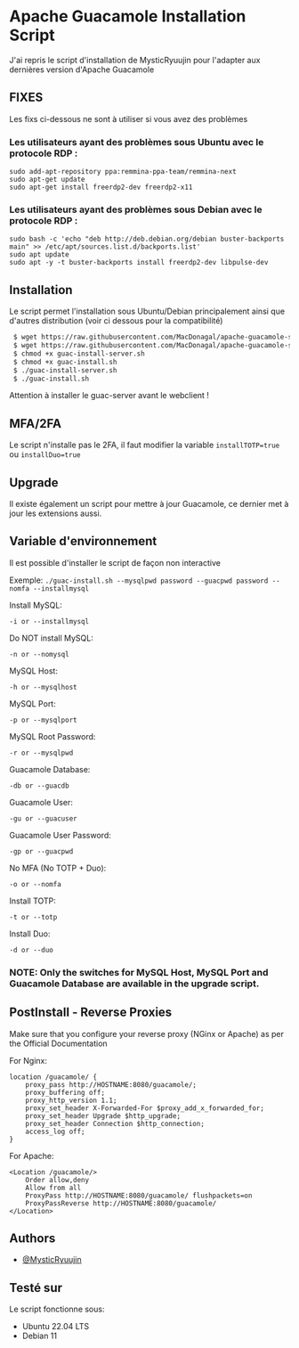
# Apache Guacamole Installation Script

J'ai repris le script d'installation de MysticRyuujin pour l'adapter aux dernières version d'Apache Guacamole



## FIXES

Les fixs ci-dessous ne sont à utiliser si vous avez des problèmes

### Les utilisateurs ayant des problèmes sous **Ubuntu** avec le protocole RDP :
```
sudo add-apt-repository ppa:remmina-ppa-team/remmina-next
sudo apt-get update
sudo apt-get install freerdp2-dev freerdp2-x11
```
### Les utilisateurs ayant des problèmes sous **Debian** avec le protocole RDP :
```
sudo bash -c 'echo "deb http://deb.debian.org/debian buster-backports main" >> /etc/apt/sources.list.d/backports.list'
sudo apt update
sudo apt -y -t buster-backports install freerdp2-dev libpulse-dev
```



## Installation

Le script permet l'installation sous Ubuntu/Debian principalement ainsi que d'autres distribution (voir ci dessous pour la compatibilité)

```bash
 $ wget https://raw.githubusercontent.com/MacDonagal/apache-guacamole-script/main/guac-install-server.sh
 $ wget https://raw.githubusercontent.com/MacDonagal/apache-guacamole-script/main/guac-install.sh
 $ chmod +x guac-install-server.sh
 $ chmod +x guac-install.sh
 $ ./guac-install-server.sh
 $ ./guac-install.sh
```
Attention à installer le guac-server avant le webclient !

## MFA/2FA
Le script n'installe pas le 2FA, il faut modifier la variable `installTOTP=true` ou `installDuo=true`

## Upgrade
Il existe également un script pour mettre à jour Guacamole, ce dernier met à jour les extensions aussi.
    
## Variable d'environnement
Il est possible d'installer le script de façon non interactive

Exemple:
 `./guac-install.sh --mysqlpwd password --guacpwd password --nomfa --installmysql`

Install MySQL:

`-i or --installmysql`

Do NOT install MySQL:

`-n or --nomysql`

MySQL Host:

`-h or --mysqlhost`

MySQL Port:

`-p or --mysqlport`

MySQL Root Password:

`-r or --mysqlpwd`

Guacamole Database:

`-db or --guacdb`

Guacamole User:

`-gu or --guacuser`

Guacamole User Password:

`-gp or --guacpwd`

No MFA (No TOTP + Duo):

`-o or --nomfa`

Install TOTP:

`-t or --totp`

Install Duo:

`-d or --duo`

### NOTE: Only the switches for MySQL Host, MySQL Port and Guacamole Database are available in the upgrade script.



## PostInstall - Reverse Proxies
Make sure that you configure your reverse proxy (NGinx or Apache) as per the Official Documentation

For Nginx:
```
location /guacamole/ {
    proxy_pass http://HOSTNAME:8080/guacamole/;
    proxy_buffering off;
    proxy_http_version 1.1;
    proxy_set_header X-Forwarded-For $proxy_add_x_forwarded_for;
    proxy_set_header Upgrade $http_upgrade;
    proxy_set_header Connection $http_connection;
    access_log off;
}
```
For Apache:
```
<Location /guacamole/>
    Order allow,deny
    Allow from all
    ProxyPass http://HOSTNAME:8080/guacamole/ flushpackets=on
    ProxyPassReverse http://HOSTNAME:8080/guacamole/
</Location>
```
## Authors

- [@MysticRyuujin](https://github.com/MysticRyuujin)


## Testé sur

Le script fonctionne sous:

- Ubuntu 22.04 LTS
- Debian 11

